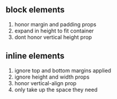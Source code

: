 ## block elements

1. honor margin and padding props
2. expand in height to fit container
3. dont honor vertical height prop

## inline elements

1. ignore top and bottom margins applied
2. ignore height and width props
3. honor vertical-align prop
4. only take up the space they need
